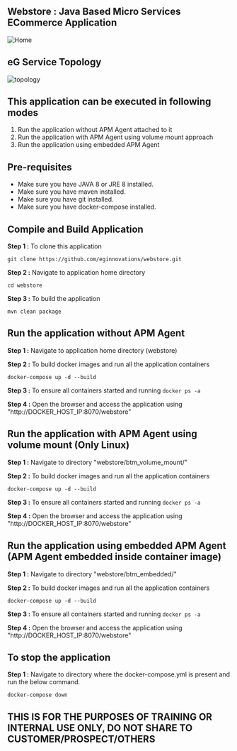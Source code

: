 
## Webstore : Java Based Micro Services ECommerce Application 

![Home](https://github.com/eginnovations/webstore/raw/master/docs/images/webstore-home-page.png)

## eG Service Topology 
![topology](https://github.com/eginnovations/webstore/raw/master/docs/images/webstore-eg-topology.png)

## This application can be executed in following modes

1.  Run the application without APM Agent attached to it
2.  Run the application with APM Agent using volume mount approach
3.  Run the application using embedded APM Agent

## Pre-requisites

-   Make sure you have JAVA 8 or JRE 8 installed.
-   Make sure you have maven installed.
-   Make sure you have git installed.
-   Make sure you have docker-compose installed.

## Compile and Build Application

**Step 1 :** To clone this application

```
git clone https://github.com/eginnovations/webstore.git
```

**Step 2 :** Navigate to application home directory

```
cd webstore
```

**Step 3 :** To build the application

```
mvn clean package
```

## Run the application without APM Agent

**Step 1 :** Navigate to application home directory (webstore) 

**Step 2 :** To build docker images and run all the application containers
```
docker-compose up -d --build
```

**Step 3 :** To ensure all containers started and running `docker ps -a` 

**Step 4 :** Open the browser and access the application using "http://DOCKER_HOST_IP:8070/webstore"

## Run the application with APM Agent using volume mount (Only Linux)

**Step 1 :** Navigate to directory "webstore/btm_volume_mount/" 

**Step 2 :** To build docker images and run all the application containers

```
docker-compose up -d --build
```

**Step 3 :** To ensure all containers started and running `docker ps -a` 

**Step 4 :** Open the browser and access the application using "http://DOCKER_HOST_IP:8070/webstore"

## Run the application using embedded APM Agent (APM Agent embedded inside container image)

**Step 1 :** Navigate to directory "webstore/btm_embedded/" 

**Step 2 :** To build docker images and run all the application containers

```
docker-compose up -d --build
```

**Step 3 :** To ensure all containers started and running `docker ps -a` 

**Step 4 :** Open the browser and access the application using "http://DOCKER_HOST_IP:8070/webstore"

## To stop the application

**Step 1 :** Navigate to directory where the docker-compose.yml is present and run the below command.

```
docker-compose down
```

## THIS IS FOR THE PURPOSES OF TRAINING OR INTERNAL USE ONLY, DO NOT SHARE TO CUSTOMER/PROSPECT/OTHERS
